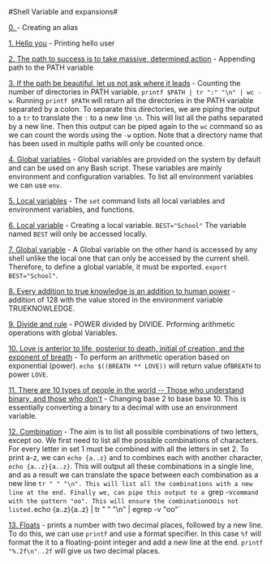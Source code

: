#Shell Variable and expansions#

[0. <o>](./0-alias) - Creating an alias

[1. Hello you](./1-hello_you) - Printing hello user

[2. The path to success is to take massive, determined action](./2-path) - Appending path to the PATH variable

[3. If the path be beautiful, let us not ask where it leads](./3-paths) - Counting the number of directories in PATH variable. `printf $PATH | tr ":" "\n" | wc -w`. Running `printf $PATH` will return all the directories in the PATH variable separated by a colon. To separate this directories, we are piping the output to a `tr` to translate the `:` to a new line `\n`. This will list all the paths separated by a new line. Then this output can be piped again to the `wc` command so as we can count the words using the `-w` option. Note that a directory name that has been used in multiple paths will only be counted once.
 
[4. Global variables](./4-global_variables) - Global variables are provided on the system by default and can be used on any Bash script. These variables are mainly environment and configuration variables. To list all environment variables we can use `env`.

[5. Local variables](./5-local_variables) - The `set` command lists all local variables and environment variables, and functions.

[6. Local variable](./6-create_local_variable) - Creating a local variable. `BEST="School"` The variable named `BEST` will only be accessed locally.

[7. Global variable](./7-create_global_variable) - A Global variable on the other hand is accessed by any shell unlike the local one that can only be accessed by the current shell. Therefore, to define a global variable, it must be exported. `export BEST="School"`.

[8. Every addition to true knowledge is an addition to human power](./8-true_knowledge) - addition of 128 with the value stored in the environment variable TRUEKNOWLEDGE. 

[9. Divide and rule](./9-divide_and_rule) - POWER divided by DIVIDE. Prforming arithmetic operations with global Variables.

[10. Love is anterior to life, posterior to death, initial of creation, and the exponent of breath](./10-love_exponent_breath) - To perform an arithmetic operation based on exponential (power). `echo $((BREATH ** LOVE))` will return value of`BREATH` to power `LOVE`.

[11. There are 10 types of people in the world -- Those who understand binary, and those who don't](./11-binary_to_decimal) - Changing base 2 to base base 10. This is essentially converting a binary to a decimal with use an environment variable.

[12. Combination](./12-combinations) - The aim is to list all possible combinations of two letters, except oo. We first need to list all the possible combinations of characters. For every letter in set 1 must be combined with all the letters in set 2. To print a-z, we can `echo {a..z}` and to combines each with another character, `echo {a..z}{a..z}`. This will output all these combinations in a single line, and as a result we can translate the space between each combination as a new line `tr " " "\n". This will list all the combinations with a new line at the end. Finally we, can pipe this output to a `grep -v` command with the pattern "oo". This will ensure the combination `oo` is not listed. `echo {a..z}{a..z} | tr " " "\n" | egrep -v "oo"`

[13. Floats](./13-print_float) - prints a number with two decimal places, followed by a new line. To do this, we can use `printf` and use a format specifier. In this case `%f` will format the it to a floating-point integer and add a new line at the end. `printf "%.2f\n"`. `.2f` will give us two decimal places.



